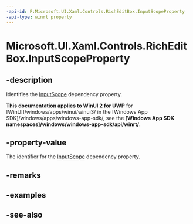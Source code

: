 ```yaml
---
-api-id: P:Microsoft.UI.Xaml.Controls.RichEditBox.InputScopeProperty
-api-type: winrt property
---
```


<!-- Property syntax
public Windows.UI.Xaml.DependencyProperty InputScopeProperty { get; }
-->

# Microsoft.UI.Xaml.Controls.RichEditBox.InputScopeProperty

## -description
Identifies the [InputScope](richeditbox_inputscope.md) dependency property.

**This documentation applies to WinUI 2 for UWP** for [WinUI]/windows/apps/winui/winui3/ in the [Windows App SDK]/windows/apps/windows-app-sdk/, see the **[Windows App SDK namespaces]/windows/windows-app-sdk/api/winrt/**.

## -property-value
The identifier for the [InputScope](richeditbox_inputscope.md) dependency property.

## -remarks

## -examples

## -see-also
